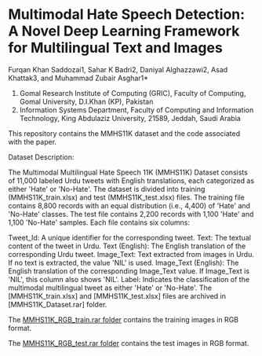 # Multimodal Hate Speech Detection: A Novel Deep Learning Framework for Multilingual Text and Images
Furqan Khan Saddozai1, Sahar K Badri2, Daniyal Alghazzawi2, Asad Khattak3, and Muhammad Zubair Asghar1*
1. Gomal Research Institute of Computing (GRIC), Faculty of Computing, Gomal University, D.I.Khan (KP), Pakistan
2. Information Systems Department, Faculty of Computing and Information Technology, King Abdulaziz University, 21589, Jeddah, Saudi Arabia

This repository contains the MMHS11K dataset and the code associated with the paper.
 
 
 Dataset Description:

The Multimodal Multilingual Hate Speech 11K (MMHS11K) Dataset consists of 11,000 labeled Urdu tweets with English translations, each categorized as either 'Hate' or 'No-Hate'. The dataset is divided into training (MMHS11K_train.xlsx) and test (MMHS11K_test.xlsx) files. The training file contains 8,800 records with an equal distribution (i.e., 4,400) of 'Hate' and 'No-Hate' classes. The test file contains 2,200 records with 1,100 'Hate' and 1,100 'No-Hate' samples. Each file contains six columns:

Tweet_Id: A unique identifier for the corresponding tweet.
Text: The textual content of the tweet in Urdu.
Text (English): The English translation of the corresponding Urdu tweet.
Image_Text: Text extracted from images in Urdu. If no text is extracted, the value 'NIL' is used.
Image_Text (English): The English translation of the corresponding Image_Text value. If Image_Text is 'NIL', this column also shows 'NIL'.
Label: Indicates the classification of the multimodal multilingual tweet as either 'Hate' or 'No-Hate'.
The  [MMHS11K_train.xlsx] and [MMHS11K_test.xlsx] files are archived in [MMHS11K_Dataset.rar] folder. 


The [MMHS11K_RGB_train.rar folder](https://drive.google.com/file/d/1bX7QugmnIv-r8U6xVZKjqNQuOkXsF4tc/view?usp=sharing) contains the training images in RGB format.

The [MMHS11K_RGB_test.rar folder](https://drive.google.com/file/d/1TSRPlE-mVPoUqReJTZye0fyBYmZUz_Ok/view?usp=sharing) contains the test images in RGB format.
